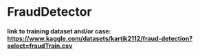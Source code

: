 # FraudDetector
#### link to training dataset and/or case: https://www.kaggle.com/datasets/kartik2112/fraud-detection?select=fraudTrain.csv